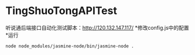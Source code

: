 # TingShuoTongAPITest
听说通后端接口自动化测试脚本：http://120.132.147.117/
*修改config.js中的配置
*运行
```
node node_modules/jasmine-node/bin/jasmine-node .
```
